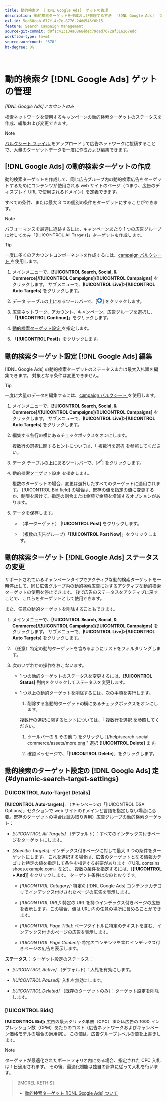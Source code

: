 ```yaml
---
title: 動的検索タ  [!DNL Google Ads]  ゲットの管理
description: 動的検索ターゲットを作成および管理する方法  [!DNL Google Ads]  ついて説明します。
exl-id: 5ea68cab-677f-4c7e-8776-24d6546f0b15
feature: Search Campaign Management
source-git-commit: d0f1c413134a0868ddec79ded7672af316267edd
workflow-type: tm+mt
source-wordcount: '678'
ht-degree: 0%

---
```


# 動的検索タ [!DNL Google Ads] ゲットの管理

*[!DNL Google Ads]アカウントのみ*

検索ネットワークを使用するキャンペーンの動的検索ターゲットのステータスを作成、編集および変更できます。

>[!NOTE]
>
>[ バルクシート ファイル ](/help/search-social-commerce/campaign-management/bulksheets/bulksheet-about.md) をアップロードして広告ネットワークに投稿することで、大量のターゲットデータを一度に作成および編集できます。

## [!DNL Google Ads] の動的検索ターゲットの作成

動的検索ターゲットを作成して、同じ広告グループ内の動的検索広告をターゲットするためにコンテンツが使用される web サイトのページ（つまり、広告のディスプレイ URL で使用されるドメイン）を定義できます。

すべての条件、または最大 3 つの個別の条件をターゲットにすることができます。

>[!NOTE]
>
>パフォーマンスを最適に追跡するには、キャンペーンあたり 1 つの広告グループに対してのみ「[!UICONTROL All Targets]」ターゲットを作成します。

>[!TIP]
>
>一度に多くのアカウントコンポーネントを作成するには、[campaign バルクシート ](/help/search-social-commerce/campaign-management/bulksheets/bulksheet-about.md) を使用します。

1. メインメニューで、**[!UICONTROL Search, Social, & Commerce]/[!UICONTROL Campaigns]/[!UICONTROL Campaigns]** をクリックします。 サブメニューで、**[!UICONTROL Live]>[!UICONTROL Auto Targets]** をクリックします。

1. データ テーブルの上にあるツールバーで、[![ 作成 ](/help/search-social-commerce/assets/add.png " 作成 ")] をクリックします。

1. 広告ネットワーク、アカウント、キャンペーン、広告グループを選択し、「**[!UICONTROL Continue]**」をクリックします。

1. [ 動的検索ターゲット設定 ](#dynamic-search-target-settings) を指定します。

1. 「**[!UICONTROL Post]**」をクリックします。

## 動的検索ターゲット設定 [!DNL Google Ads] 編集

[!DNL Google Ads] の動的検索ターゲットのステータスまたは最大入札額を編集できます。 対象となる条件は変更できません。

>[!TIP]
>
>一度に大量のデータを編集するには、[campaign バルクシート ](/help/search-social-commerce/campaign-management/bulksheets/bulksheet-about.md) を使用します。

1. メインメニューで、**[!UICONTROL Search, Social, & Commerce]/[!UICONTROL Campaigns]/[!UICONTROL Campaigns]** をクリックします。 サブメニューで、**[!UICONTROL Live]>[!UICONTROL Auto Targets]** をクリックします。

1. 編集する各行の横にあるチェックボックスをオンにします。

   複数行の選択に関するヒントについては、「[ 複数行を選択 ](/help/search-social-commerce/common-tasks/navigation-editing-selection/multiple-rows-select.md) を参照してください。

1. データ テーブルの上にあるツールバーで、[![ 編集 ](/help/search-social-commerce/assets/edit.png " 編集 ")] をクリックします。

1. [ 動的検索ターゲット設定 ](#dynamic-search-target-settings) を指定します。

   複数のターゲットの場合、変更は選択したすべてのターゲットに適用されます。 [!UICONTROL Bid field] の場合は、既存の値を指定の値に変更するか、制限を設けて、指定の割合または金額で金額を増減するオプションがあります。

1. データを保存します。

   * （単一ターゲット） **[!UICONTROL Post]** をクリックします。

   * （複数の広告グループ）「**[!UICONTROL Post Now]**」をクリックします。

## 動的検索ターゲット [!DNL Google Ads] ステータスの変更

サポートされているキャンペーンタイプでアクティブな動的検索ターゲットを一時停止して、同じ広告グループ内の動的検索広告に対するアクティブな動的検索ターゲットの使用を停止できます。 後で広告のステータスをアクティブに戻すことで、これらをターゲットとして使用できます。

また、任意の動的ターゲットを削除することもできます。

1. メインメニューで、**[!UICONTROL Search, Social, & Commerce]/[!UICONTROL Campaigns]/[!UICONTROL Campaigns]** をクリックします。 サブメニューで、**[!UICONTROL Live]>[!UICONTROL Auto Targets]** をクリックします。

1. （任意）特定の動的ターゲットを含めるようにリストをフィルタリングします。

1. 次のいずれかの操作をおこないます。

   * 1 つの動的ターゲットのステータスを変更するには、**[!UICONTROL Status]** 列内をクリックしてステータスを変更します。

   * 1 つ以上の動的ターゲットを削除するには、次の手順を実行します。

      1. 削除する各動的ターゲットの横にあるチェックボックスをオンにします。

     複数行の選択に関するヒントについては、「[ 複数行を選択 ](/help/search-social-commerce/common-tasks/navigation-editing-selection/multiple-rows-select.md) を参照してください。

      1. ツールバーの ![ その他 ") をクリックし ](/help/search-social-commerce/assets/more.png " 選択 **[!UICONTROL Delete]** ます。

      1. 確認メッセージで、「**[!UICONTROL Delete]**」をクリックします。

## 動的検索のターゲット設定の [!DNL Google Ads] 定 {#dynamic-search-target-settings}

### [!UICONTROL Auto-Target Details]

**[!UICONTROL Auto-targets]:** （キャンペーンの「[!UICONTROL DSA Options]」セクションで web サイトのドメインと言語を指定しない場合に必要。既存のターゲットの場合は読み取り専用）広告グループの動的検索ターゲット：

* *[!UICONTROL All Targets]* （デフォルト）：すべてのインデックス付きページをターゲットにします。

* *\[Specific Targets\]:* インデックス付きページに対して最大 3 つの条件をターゲットにします。 これを選択する場合は、広告のターゲットとなる情報カテゴリと特定の値を指定して条件を指定する必要があります（「URL contains shoes.example.com」など）。 複数の条件を指定するには、[**[!UICONTROL + And]**] をクリックします。 ターゲット条件は次のとおりです。

   * *[!UICONTROL Category]:* 特定の [!DNL Google Ads] コンテンツカテゴリでインデックス付けされたページの広告を表示します。

   * *[!UICONTROL URL]:* 特定の URL を持つインデックス付きページの広告を表示します。この場合、値は URL 内の任意の場所に含めることができます。

   * *[!UICONTROL Page Title]:* ページタイトルに特定のテキストを含む、インデックス付きのページの広告を表示します。

   * *[!UICONTROL Page Content]:* 特定のコンテンツを含むインデックス付きページの広告を表示します。

**ステータス：** ターゲット設定のステータス：

* *[!UICONTROL Active]* （デフォルト）：入札を有効にします。

* *[!UICONTROL Paused]:* 入札を無効にします。

* *[!UICONTROL Deleted]* （既存のターゲットのみ）：ターゲット設定を削除します。

### [!UICONTROL Bids]

**[!UICONTROL Bid]:** 広告の最大クリック単価（CPC）または広告の 1000 インプレッション数（CPM）あたりのコスト（広告ネットワークおよびキャンペーン価格モデルの場合の適用例）。 この値は、広告グループレベルの値を上書きします。

>[!NOTE]
>
>ターゲットが最適化されたポートフォリオ内にある場合、指定された CPC 入札は 1 日適用されます。 その後、最適化機能は独自の計算に従って入札を行います。

>[!MORELIKETHIS]
>
>* [ 動的検索ターゲット  [!DNL Google Ads]  ついて ](dynamic-search-target-about.md)
